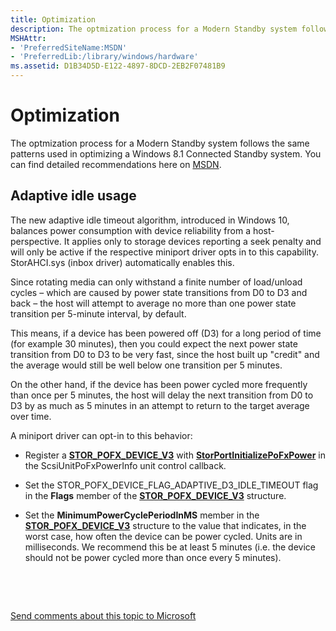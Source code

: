 ```yaml
---
title: Optimization
description: The optmization process for a Modern Standby system follows the same patterns used in optimizing a Windows 8.1 Connected Standby system. You can find detailed recommendations here on MSDN.
MSHAttr:
- 'PreferredSiteName:MSDN'
- 'PreferredLib:/library/windows/hardware'
ms.assetid: D1B34D5D-E122-4897-8DCD-2EB2F07481B9
---
```


# Optimization


The optmization process for a Modern Standby system follows the same patterns used in optimizing a Windows 8.1 Connected Standby system. You can find detailed recommendations here on [MSDN](http://msdn.microsoft.com/library/windows/hardware/dn495353.aspx).

## Adaptive idle usage


The new adaptive idle timeout algorithm, introduced in Windows 10, balances power consumption with device reliability from a host-perspective. It applies only to storage devices reporting a seek penalty and will only be active if the respective miniport driver opts in to this capability. StorAHCI.sys (inbox driver) automatically enables this.

Since rotating media can only withstand a finite number of load/unload cycles – which are caused by power state transitions from D0 to D3 and back – the host will attempt to average no more than one power state transition per 5-minute interval, by default.

This means, if a device has been powered off (D3) for a long period of time (for example 30 minutes), then you could expect the next power state transition from D0 to D3 to be very fast, since the host built up "credit" and the average would still be well below one transition per 5 minutes.

On the other hand, if the device has been power cycled more frequently than once per 5 minutes, the host will delay the next transition from D0 to D3 by as much as 5 minutes in an attempt to return to the target average over time.

A miniport driver can opt-in to this behavior:

-   Register a [**STOR\_POFX\_DEVICE\_V3**](https://msdn.microsoft.com/library/windows/hardware/dn931828) with [**StorPortInitializePoFxPower**](https://msdn.microsoft.com/library/windows/hardware/hh920421) in the ScsiUnitPoFxPowerInfo unit control callback.

-   Set the STOR\_POFX\_DEVICE\_FLAG\_ADAPTIVE\_D3\_IDLE\_TIMEOUT flag in the **Flags** member of the [**STOR\_POFX\_DEVICE\_V3**](https://msdn.microsoft.com/library/windows/hardware/dn931828) structure.

-   Set the **MinimumPowerCyclePeriodInMS** member in the [**STOR\_POFX\_DEVICE\_V3**](https://msdn.microsoft.com/library/windows/hardware/dn931828) structure to the value that indicates, in the worst case, how often the device can be power cycled. Units are in milliseconds. We recommend this be at least 5 minutes (i.e. the device should not be power cycled more than once every 5 minutes).

 

 

[Send comments about this topic to Microsoft](mailto:wsddocfb@microsoft.com?subject=Documentation%20feedback%20%5Bp_WEG_Hardware\p_weg_hardware%5D:%20Optimization%20%20RELEASE:%20%2811/28/2016%29&body=%0A%0APRIVACY%20STATEMENT%0A%0AWe%20use%20your%20feedback%20to%20improve%20the%20documentation.%20We%20don't%20use%20your%20email%20address%20for%20any%20other%20purpose,%20and%20we'll%20remove%20your%20email%20address%20from%20our%20system%20after%20the%20issue%20that%20you're%20reporting%20is%20fixed.%20While%20we're%20working%20to%20fix%20this%20issue,%20we%20might%20send%20you%20an%20email%20message%20to%20ask%20for%20more%20info.%20Later,%20we%20might%20also%20send%20you%20an%20email%20message%20to%20let%20you%20know%20that%20we've%20addressed%20your%20feedback.%0A%0AFor%20more%20info%20about%20Microsoft's%20privacy%20policy,%20see%20http://privacy.microsoft.com/default.aspx. "Send comments about this topic to Microsoft")




